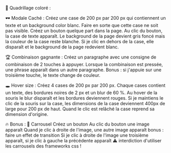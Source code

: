 🔳 Quadrillage coloré :



🕶️ Modale Caché :
Créez une case de 200 px par 200 px qui contiennent un texte et un background color blanc.
Faire en sorte que cette case ne soit pas visible.
Créez un bouton quelque part dans la page.
Au clic du bouton, la case de texte apparaît.
Le background de la page devient gris foncé mais la couleur de la case reste blanche.
Si je clic en dehors de la case, elle disparaît et le background de la page redevient blanc.



🏆️ Combinaison gagnante :
Créez un paragraphe avec une consigne de combinaison de 2 touches à appuyer.
Lorsque la combinaison est pressée, une phrase apparaît dans un autre paragraphe.
Bonus : si j'appuie sur une troisième touche, le texte change de couleur.



🕳️ Hover size :
Créez 4 cases de 200 px par 200 px.
Chaque cases contient un texte, des bordures noires de 2 px et un blur de 60 %.
Au hover de la souris le blur disparaît et les bordures deviennent rouges.
Si je maintiens le clic de la souris sur la case, les dimensions de la case deviennent 400px de large pour 200 px de haut.
Quand le clic est relâché la case reprend sa dimension d'origine.



🔥 Bonus : 🎠 Carrousel
Créez un bouton
Au clic du bouton une image apparaît
Quand je clic à droite de l'image, une autre image apparaît
bonus : faire un effet de transition
Si je clic à droite de l'image une troisième apparaît, si je clic à gauche la précédente apparaît
⚠️ interdiction d'utiliser les carrousels des frameworks css !
